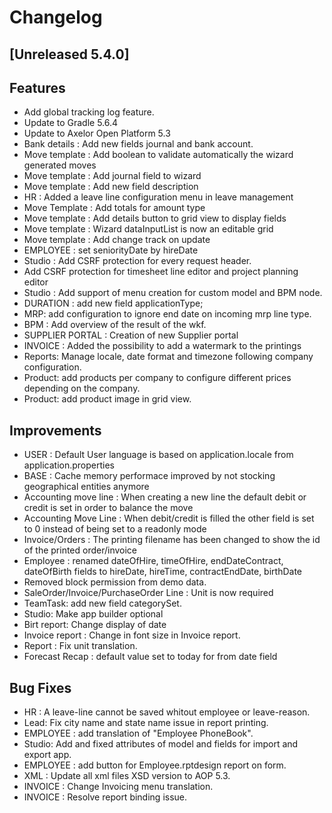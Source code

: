 # Changelog
## [Unreleased 5.4.0]
## Features
- Add global tracking log feature.
- Update to Gradle 5.6.4
- Update to Axelor Open Platform 5.3
- Bank details : Add new fields journal and bank account.
- Move template : Add boolean to validate automatically the wizard generated moves
- Move template : Add journal field to wizard
- Move template : Add new field description
- HR : Added a leave line configuration menu in leave management
- Move Template : Add totals for amount type
- Move template : Add details button to grid view to display fields
- Move template : Wizard dataInputList is now an editable grid
- Move template : Add change track on update
- EMPLOYEE : set seniorityDate by hireDate
- Studio : Add CSRF protection for every request header.
- Add CSRF protection for timesheet line editor and project planning editor
- Studio : Add support of menu creation for custom model and BPM node.
- DURATION : add new field applicationType;
- MRP: add configuration to ignore end date on incoming mrp line type.
- BPM : Add overview of the result of the wkf.
- SUPPLIER PORTAL : Creation of new Supplier portal
- INVOICE : Added the possibility to add a watermark to the printings
- Reports: Manage locale, date format and timezone following company configuration.
- Product: add products per company to configure different prices depending on the company.
- Product: add product image in grid view.

## Improvements
- USER : Default User language is based on application.locale from application.properties
- BASE : Cache memory performace improved by not stocking geographical entities anymore
- Accounting move line : When creating a new line the default debit or credit is set in order to balance the move
- Accounting Move Line : When debit/credit is filled the other field is set to 0 instead of being set to a readonly mode
- Invoice/Orders : The printing filename has been changed to show the id of the printed order/invoice
- Employee : renamed dateOfHire, timeOfHire, endDateContract, dateOfBirth fields to hireDate, hireTime, contractEndDate, birthDate
- Removed block permission from demo data.
- SaleOrder/Invoice/PurchaseOrder Line : Unit is now required
- TeamTask: add new field categorySet.
- Studio: Make app builder optional
- Birt report: Change display of date
- Invoice report : Change in font size in Invoice report.
- Report : Fix unit translation.
- Forecast Recap : default value set to today for from date field

## Bug Fixes
- HR : A leave-line cannot be saved whitout employee or leave-reason.
- Lead: Fix city name and state name issue in report printing.
- EMPLOYEE : add translation of "Employee PhoneBook".
- Studio: Add and fixed attributes of model and fields for import and export app.
- EMPLOYEE : add button for Employee.rptdesign report on form.
- XML : Update all xml files XSD version to AOP 5.3.
- INVOICE : Change Invoicing menu translation.
- INVOICE : Resolve report binding issue.

